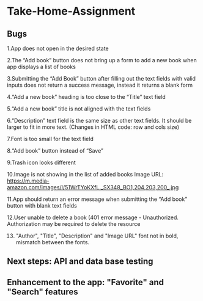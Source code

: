 # Take-Home-Assignment

## Bugs 

1.App does not open in the desired state

2.The “Add book” button does not bring up a form to add a new book when app displays a list of books

3.Submitting the “Add Book” button after filling out the text fields with valid inputs does not return a success message, instead it  returns a blank form

4.“Add a new book” heading is too close to the “Title” text field

5.“Add a new book” title is not aligned with the text fields

6.“Description” text field is the same size as other text fields. It should be larger to fit in more text. (Changes in HTML code: row and cols size)

7.Font is too small for the text field

8.“Add book” button instead of “Save”

9.Trash icon looks different

10.Image is not showing in the list of added books
Image URL: https://m.media-amazon.com/images/I/51WrTYoKXfL._SX348_BO1,204,203,200_.jpg

11.App should return an error message when submitting the “Add book” button with blank text fields

12.User unable to delete a book (401 error message  - Unauthorized. Authorization may be required to delete the resource

13. "Author", "Title", "Description" and "Image URL" font not in bold, mismatch between the fonts.


## Next steps: API and data base testing 

## Enhancement to the app: "Favorite" and "Search" features

